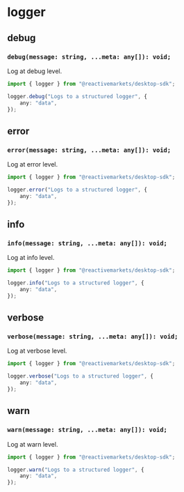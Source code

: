 # logger

## debug <Badge text="M" type="warning" vertical="middle" />

### `debug(message: string, ...meta: any[]): void;`

Log at debug level.

```ts
import { logger } from "@reactivemarkets/desktop-sdk";

logger.debug("Logs to a structured logger", {
    any: "data",
});
```

## error <Badge text="M" type="warning" vertical="middle" />

### `error(message: string, ...meta: any[]): void;`

Log at error level.

```ts
import { logger } from "@reactivemarkets/desktop-sdk";

logger.error("Logs to a structured logger", {
    any: "data",
});
```

## info <Badge text="M" type="warning" vertical="middle" />

### `info(message: string, ...meta: any[]): void;`

Log at info level.

```ts
import { logger } from "@reactivemarkets/desktop-sdk";

logger.info("Logs to a structured logger", {
    any: "data",
});
```

## verbose <Badge text="M" type="warning" vertical="middle" />

### `verbose(message: string, ...meta: any[]): void;`

Log at verbose level.

```ts
import { logger } from "@reactivemarkets/desktop-sdk";

logger.verbose("Logs to a structured logger", {
    any: "data",
});
```

## warn <Badge text="M" type="warning" vertical="middle" />

### `warn(message: string, ...meta: any[]): void;`

Log at warn level.

```ts
import { logger } from "@reactivemarkets/desktop-sdk";

logger.warn("Logs to a structured logger", {
    any: "data",
});
```
